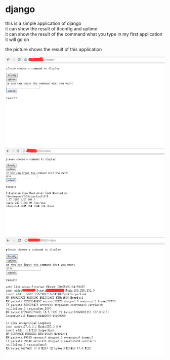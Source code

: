 # django
this is a simple application of django  
it can show the result of  ifconfig and uptime   
it can show the result of the command what you type in
my first application  
it will go on  

the picture shows the result of this application

![image](https://github.com/276622709/django/blob/master/images/first.png)
![image](https://github.com/276622709/django/blob/master/images/third.png)
![image](https://github.com/276622709/django/blob/master/images/second.png)
